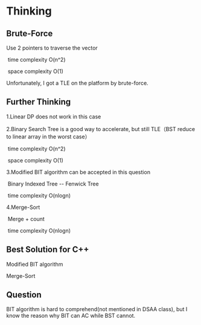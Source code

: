 # Thinking

## Brute-Force

Use 2 pointers to traverse the vector

​	time complexity O(n^2)

​	space complexity O(1)

Unfortunately, I got a TLE on the platform by brute-force.

## Further Thinking

1.Linear DP does not work in this case

2.Binary Search Tree is a good way to accelerate, but still TLE（BST reduce to linear array in the worst case）

​	time complexity O(n^2)

​	space complexity O(1)

3.Modified BIT algorithm can be accepted in this question

​	Binary Indexed Tree -- Fenwick Tree

​	time complexity O(nlogn)

4.Merge-Sort

​	Merge + count

​	time complexity O(nlogn)



## Best Solution for C++

Modified BIT algorithm

Merge-Sort

## Question

BIT algorithm is hard to comprehend(not mentioned in DSAA class), but I know the reason why BIT can AC while BST cannot.
